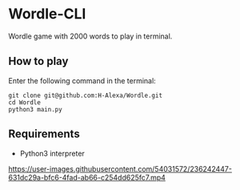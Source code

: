 

# Wordle-CLI

Wordle game with 2000 words to play in terminal.

## How to play

Enter the following command in the terminal:

```
git clone git@github.com:H-Alexa/Wordle.git
cd Wordle
python3 main.py
```

## Requirements

* Python3 interpreter


https://user-images.githubusercontent.com/54031572/236242447-631dc29a-bfc6-4fad-ab66-c254dd625fc7.mp4

